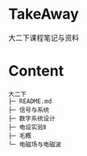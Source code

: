 # TakeAway

大二下课程笔记与资料

# Content
```
大二下
├─ README.md
├─ 信号与系统
├─ 数字系统设计
├─ 电设实验Ⅱ
├─ 毛概
└─ 电磁场与电磁波
```